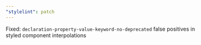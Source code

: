 ```yaml
---
"stylelint": patch
---
```


Fixed: `declaration-property-value-keyword-no-deprecated` false positives in styled component interpolations
